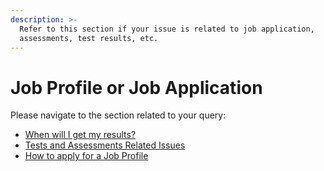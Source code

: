 ```yaml
---
description: >-
  Refer to this section if your issue is related to job application,
  assessments, test results, etc.
---
```


# Job Profile or Job Application

Please navigate to the section related to your query:

* [When will I get my results?](when-will-i-get-my-results.md)
* [Tests and Assessments Related Issues](../tests-and-assessments/tests-and-assessments-related-issues.md)
* [How to apply for a Job Profile](../../job-applications/job-profiles.md)

